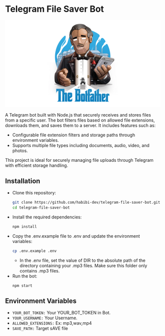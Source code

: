 ﻿# Telegram File Saver Bot

![Screenshot](src/assets/cover.jpg)

A Telegram bot built with Node.js that securely receives and stores files from a specific user. The bot filters files based on allowed file extensions, downloads them, and saves them to a server. It includes features such as:
 - Configurable file extension filters and storage paths through environment variables.
 - Supports multiple file types including documents, audio, video, and photos.

This project is ideal for securely managing file uploads through Telegram with efficient storage handling.

## Installation

- Clone this repository:
  ```bash
  git clone https://github.com/habibi-dev/telegram-file-saver-bot.git
  cd telegram-file-saver-bot
  ```
- Install the required dependencies:
  ```bash
  npm install
  ```
- Copy the .env.example file to .env and update the environment variables:
  ```bash
  cp .env.example .env
  ```
    - In the .env file, set the value of DIR to the absolute path of the directory containing your .mp3 files. Make sure
      this folder only contains .mp3 files.
- Run the bot:
  ```bash 
  npm start
  ```

## Environment Variables

- ```YOUR_BOT_TOKEN:``` Your YOUR_BOT_TOKEN in Bot.
- ```YOUR_USERNAME:``` Your Username.
- ```ALLOWED_EXTENSIONS:``` Ex: mp3,wav,mp4
- ```SAVE_PATH:``` Target sAVE file

